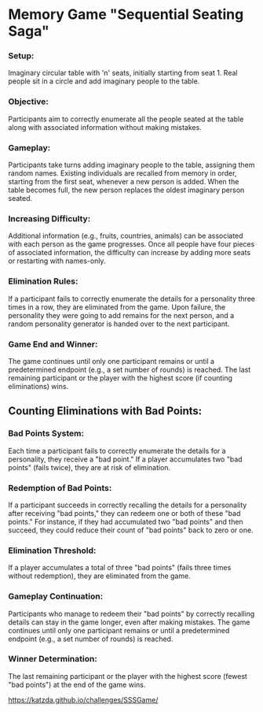 # Memory Game "Sequential Seating Saga"
### Setup:

Imaginary circular table with 'n' seats, initially starting from seat 1.
Real people sit in a circle and add imaginary people to the table.
### Objective:

Participants aim to correctly enumerate all the people seated at the table along with associated information without making mistakes.
### Gameplay:

Participants take turns adding imaginary people to the table, assigning them random names.
Existing individuals are recalled from memory in order, starting from the first seat, whenever a new person is added.
When the table becomes full, the new person replaces the oldest imaginary person seated.
### Increasing Difficulty:

Additional information (e.g., fruits, countries, animals) can be associated with each person as the game progresses.
Once all people have four pieces of associated information, the difficulty can increase by adding more seats or restarting with names-only.
### Elimination Rules:

If a participant fails to correctly enumerate the details for a personality three times in a row, they are eliminated from the game.
Upon failure, the personality they were going to add remains for the next person, and a random personality generator is handed over to the next participant.
### Game End and Winner:

The game continues until only one participant remains or until a predetermined endpoint (e.g., a set number of rounds) is reached.
The last remaining participant or the player with the highest score (if counting eliminations) wins.

## Counting Eliminations with Bad Points:
### Bad Points System:

Each time a participant fails to correctly enumerate the details for a personality, they receive a "bad point."
If a player accumulates two "bad points" (fails twice), they are at risk of elimination.
### Redemption of Bad Points:

If a participant succeeds in correctly recalling the details for a personality after receiving "bad points," they can redeem one or both of these "bad points."
For instance, if they had accumulated two "bad points" and then succeed, they could reduce their count of "bad points" back to zero or one.
### Elimination Threshold:

If a player accumulates a total of three "bad points" (fails three times without redemption), they are eliminated from the game.
### Gameplay Continuation:

Participants who manage to redeem their "bad points" by correctly recalling details can stay in the game longer, even after making mistakes.
The game continues until only one participant remains or until a predetermined endpoint (e.g., a set number of rounds) is reached.
### Winner Determination:

The last remaining participant or the player with the highest score (fewest "bad points") at the end of the game wins.

https://katzda.github.io/challenges/SSSGame/
